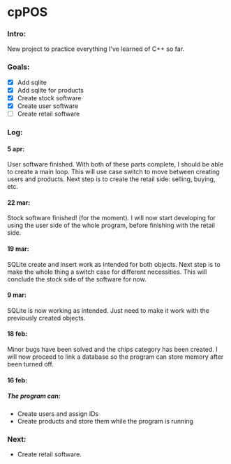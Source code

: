 # cpPOS


### Intro:
New project to practice everything I've learned of C++ so far.

### Goals:
- [x] Add sqlite
- [x] Add sqlite for products
- [x] Create stock software
- [x] Create user software
- [ ] Create retail software

### Log:
#### 5 apr:
User software finished.
With both of these parts complete, I should be able to create a main loop.
This will use case switch to move between creating users and products.
Next step is to create the retail side: selling, buying, etc.

#### 22 mar:
Stock software finished! (for the moment). 
I will now start developing for using the user side of the whole program,
before finishing with the retail side.

#### 19 mar:
SQLite create and insert work as intended for both objects. 
Next step is to make the whole thing a switch case for different necessities.
This will conclude the stock side of the software for now.

#### 9 mar:
SQLite is now working as intended. Just need to make it work with the previously created objects.

#### 18 feb:
Minor bugs have been solved and the chips category has been created.
I will now proceed to link a database so the program can store memory after been turned off.

#### 16 feb:
##### The program can:
- Create users and assign IDs
- Create products and store them while the program is running

### Next:
- Create retail software.

